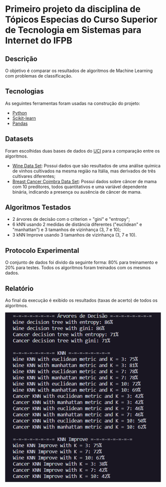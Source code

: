 # Primeiro projeto da disciplina de Tópicos Especias do Curso Superior de Tecnologia em Sistemas para Internet do IFPB

## Descrição

O objetivo é comparar os resultados de algoritmos de Machine Learning com problemas de classificação.

## Tecnologias

As seguintes ferramentas foram usadas na construção do projeto:

- [Python](https://www.python.org/)
- [Scikit-learn](https://scikit-learn.org/stable/)
- [Pandas](https://pandas.pydata.org/)

## Datasets

Foram escolhidas duas bases de dados do [UCI](https://archive.ics.uci.edu/ml/index.php) para a comparação entre os algoritmos.

- [Wine Data Set](https://archive.ics.uci.edu/ml/datasets/Wine): Possui dados que são resultados de uma análise química de vinhos cultivados na mesma região na Itália, mas derivados de três cultivares diferentes;
- [Breast Cancer Coimbra Data Set](https://archive.ics.uci.edu/ml/datasets/Breast+Cancer+Coimbra): Possui dados sobre câncer de mama com 10 preditores, todos quantitativos e uma variável dependente binária, indicando a presença ou ausência de câncer de mama.

## Algoritmos Testados

- 2 árvores de decisão com o criterion = "gini" e "entropy";
- 6 kNN usando 2 medidas de distância diferentes ("euclidean" e "manhattan") e 3 tamanhos de vizinhança (3, 7 e 10);
- 3 kNN Improve usando 3 tamanhos de vizinhança (3, 7 e 10).

## Protocolo Experimental

O conjunto de dados foi divido da seguinte forma: 80% para treinamento e 20% para testes. Todos os algoritmos foram treinados com os mesmos dados.

## Relatório

Ao final da execução é exibido os resultados (taxas de acerto) de todos os algoritmos.

![Resultado](img/resultado.png)

